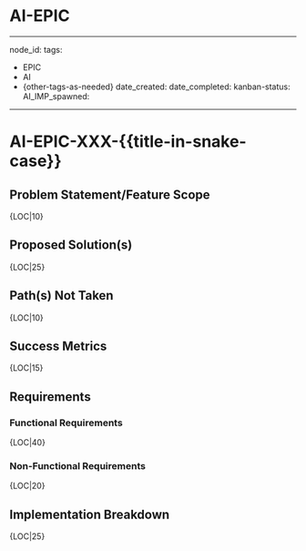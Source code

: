 # AI-EPIC 
---
node_id:
tags: 
  - EPIC
  - AI
  - {other-tags-as-needed}
date_created: 
date_completed: 
kanban-status: 
AI_IMP_spawned: 
---

<!--
Fill out the YAML Frontmatter in full. 
Fill out all headings below removing these bounded comments excluding `Implementation Breakdown` as it is filled out as the ticket is used. 
Be professional in tone. Be concise but complete.
Replace {tags}. {LOC|X} should be replaced by your actual output and indicates the maximum lines per heading. 
-->

# AI-EPIC-XXX-{{title-in-snake-case}}

## Problem Statement/Feature Scope 
<!-- 
**WHAT is the current pain point?** 
You MUST describe the problem this epic solves from the user's or business's perspective. 
-->
{LOC|10}

## Proposed Solution(s) 
<!--
**WHAT are we going to build?**
You MUST provide a high-level, non-technical description of the feature and how it will work from the user's point of view. 
You SHOULD link relevant to ADR or documentation as applicable.
-->
{LOC|25}

## Path(s) Not Taken 
<!--
You MAY define the paths that we're considered and not taken. What is out of scope. 
-->
{LOC|10}

## Success Metrics 
<!-- 
**HOW will we measure success?**
You MUST define at least one specific, measurable, achievable, relevant, and time-bound (SMART) goal.
-->
{LOC|15}


## Requirements
<!-- You MUST break down the solution into more specific requirements. -->

### Functional Requirements
<!-- What must the system DO? These generally become the basis for AI-IMP tickets. Present as a checklist. 
<EXAMPLE>
- {-[] FR-1: The system shall allow users to...}
- {-[] FR-2: The system must validate user input for...}
</EXAMPLE>
-->
{LOC|40}

### Non-Functional Requirements 
<!-- What are the constraints on the system? (e.g., Performance, Security, Accessibility) -->
{LOC|20}

## Implementation Breakdown 
<!--
This section is a living document. It tracks the AI-IMP tickets created to complete this epic.
You MUST update this section as new AI-IMP tickets are created and completed.
-->
{LOC|25}
